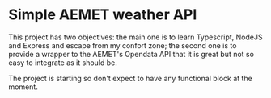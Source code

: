 # Simple AEMET weather API

This project has two objectives: the main one is to learn Typescript, NodeJS and Express and escape from my confort zone; the second one is to provide a wrapper to the AEMET's Opendata API that it is great but not so easy to integrate as it should be.

The project is starting so don't expect to have any functional block at the moment.